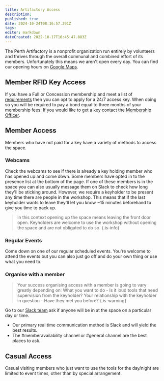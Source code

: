 ```yaml
---
title: Artifactory Access
description: 
published: true
date: 2024-10-24T08:16:57.391Z
tags: 
editor: markdown
dateCreated: 2022-10-17T16:45:47.883Z
---
```


The Perth Artifactory is a nonprofit organization run entirely by volunteers and thrives through the overall communal and combined effort of its members. Unfortunately this means we aren't open every day. You can find our opening hours on [Google Maps](https://g.page/theperthartifactory).

## Member RFID Key Access

If you have a Full or Concession membership and meet a list of [requirements](/docs/policies/bylaws#rfid-keys-for-members) then you can opt to apply for a 24/7 access key. When doing so you will be required to pay a bond equal to three months of your membership fees. If you would like to get a key contact the [Membership Officer](mailto:membership@artifactory.org.au).

## Member Access

Members who have not paid for a key have a variety of methods to access the space.

### Webcams

Check the webcams to see if there is already a key holding member who has opened up and come down. Some members have opted in to the presence list at the bottom of the page. If one of these members is in the space you can also usually message them on Slack to check how long they'll be sticking around. However, we require a keyholder to be present any time there are people in the workshop. This means that if the last keyholder wants to leave they'll let you know \~15 minutes beforehand to give you time to pack up.

> In this context opening up the space means leaving the front door open. Keyholders are welcome to use the workshop without opening the space and are not obligated to do so.
{.is-info}

### Regular Events

Come down on one of our regular scheduled events. You're welcome to attend the events but you can also just go off and do your own thing or use what you need to.

### Organise with a member

> Your success organising access with a member is going to vary greatly depending on:
> What you want to do - Is it loud tools that need supervision from the keyholder?
> Your relationship with the keyholder in question - Have they met you before?
{.is-warning}

Go to our [Slack team](https://perart.io/slack) ask if anyone will be in at the space on a particular day or time.

* Our primary real time communication method is Slack and will yield the best results.
* The #memberavailability channel or #general channel are the best places to ask.

## Casual Access

Casual visiting members who just want to use the tools for the day/night are limited to event times, other than by special arrangement.
